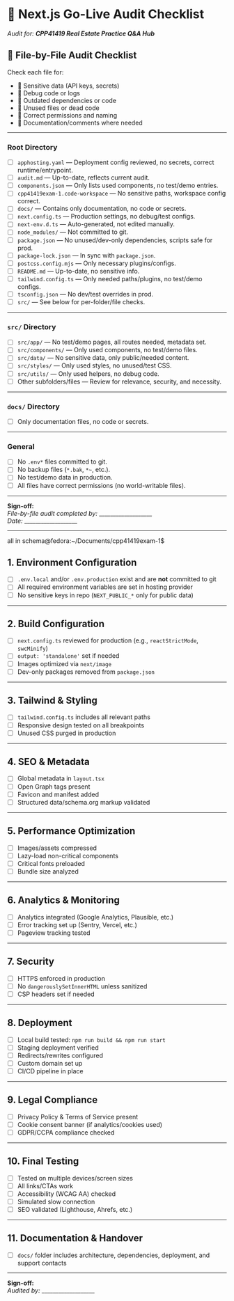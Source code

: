 # 🚀 Next.js Go-Live Audit Checklist

_Audit for: **CPP41419 Real Estate Practice Q&A Hub**_
## 📁 File-by-File Audit Checklist

Check each file for:
- 🚩 Sensitive data (API keys, secrets)
- 🚩 Debug code or logs
- 🚩 Outdated dependencies or code
- 🚩 Unused files or dead code
- 🚩 Correct permissions and naming
- 🚩 Documentation/comments where needed

---

### Root Directory

- [ ] `apphosting.yaml` — Deployment config reviewed, no secrets, correct runtime/entrypoint.
- [ ] `audit.md` — Up-to-date, reflects current audit.
- [ ] `components.json` — Only lists used components, no test/demo entries.
- [ ] `cpp41419exam-1.code-workspace` — No sensitive paths, workspace config correct.
- [ ] `docs/` — Contains only documentation, no code or secrets.
- [ ] `next.config.ts` — Production settings, no debug/test configs.
- [ ] `next-env.d.ts` — Auto-generated, not edited manually.
- [ ] `node_modules/` — Not committed to git.
- [ ] `package.json` — No unused/dev-only dependencies, scripts safe for prod.
- [ ] `package-lock.json` — In sync with `package.json`.
- [ ] `postcss.config.mjs` — Only necessary plugins/configs.
- [ ] `README.md` — Up-to-date, no sensitive info.
- [ ] `tailwind.config.ts` — Only needed paths/plugins, no test/demo configs.
- [ ] `tsconfig.json` — No dev/test overrides in prod.
- [ ] `src/` — See below for per-folder/file checks.

---

### `src/` Directory

- [ ] `src/app/` — No test/demo pages, all routes needed, metadata set.
- [ ] `src/components/` — Only used components, no test/demo files.
- [ ] `src/data/` — No sensitive data, only public/needed content.
- [ ] `src/styles/` — Only used styles, no unused/test CSS.
- [ ] `src/utils/` — Only used helpers, no debug code.
- [ ] Other subfolders/files — Review for relevance, security, and necessity.

---

### `docs/` Directory

- [ ] Only documentation files, no code or secrets.

---

### General

- [ ] No `.env*` files committed to git.
- [ ] No backup files (`*.bak`, `*~`, etc.).
- [ ] No test/demo data in production.
- [ ] All files have correct permissions (no world-writable files).

---

**Sign-off:**  
_File-by-file audit completed by:_ ___________________  
_Date:_ ___________________

---
all in schema@fedora:~/Documents/cpp41419exam-1$

## 1. Environment Configuration
- [ ] `.env.local` and/or `.env.production` exist and are **not** committed to git
- [ ] All required environment variables are set in hosting provider
- [ ] No sensitive keys in repo (`NEXT_PUBLIC_*` only for public data)

---

## 2. Build Configuration
- [ ] `next.config.ts` reviewed for production (e.g., `reactStrictMode`, `swcMinify`)
- [ ] `output: 'standalone'` set if needed
- [ ] Images optimized via `next/image`
- [ ] Dev-only packages removed from `package.json`

---

## 3. Tailwind & Styling
- [ ] `tailwind.config.ts` includes all relevant paths
- [ ] Responsive design tested on all breakpoints
- [ ] Unused CSS purged in production

---

## 4. SEO & Metadata
- [ ] Global metadata in `layout.tsx`
- [ ] Open Graph tags present
- [ ] Favicon and manifest added
- [ ] Structured data/schema.org markup validated

---

## 5. Performance Optimization
- [ ] Images/assets compressed
- [ ] Lazy-load non-critical components
- [ ] Critical fonts preloaded
- [ ] Bundle size analyzed

---

## 6. Analytics & Monitoring
- [ ] Analytics integrated (Google Analytics, Plausible, etc.)
- [ ] Error tracking set up (Sentry, Vercel, etc.)
- [ ] Pageview tracking tested

---

## 7. Security
- [ ] HTTPS enforced in production
- [ ] No `dangerouslySetInnerHTML` unless sanitized
- [ ] CSP headers set if needed

---

## 8. Deployment
- [ ] Local build tested: `npm run build && npm run start`
- [ ] Staging deployment verified
- [ ] Redirects/rewrites configured
- [ ] Custom domain set up
- [ ] CI/CD pipeline in place

---

## 9. Legal Compliance
- [ ] Privacy Policy & Terms of Service present
- [ ] Cookie consent banner (if analytics/cookies used)
- [ ] GDPR/CCPA compliance checked

---

## 10. Final Testing
- [ ] Tested on multiple devices/screen sizes
- [ ] All links/CTAs work
- [ ] Accessibility (WCAG AA) checked
- [ ] Simulated slow connection
- [ ] SEO validated (Lighthouse, Ahrefs, etc.)

---

## 11. Documentation & Handover
- [ ] `docs/` folder includes architecture, dependencies, deployment, and support contacts

---

**Sign-off:**  
_Audited by:_ ___________________